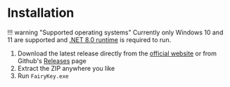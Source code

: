 # Installation
!!! warning "Supported operating systems" 
    Currently only Windows 10 and 11 are supported and [.NET 8.0 runtime](https://dotnet.microsoft.com/en-us/download/dotnet/8.0) is required to run.

1. Download the latest release directly from the [official website](https://fairykey.app/) or from Github's [Releases](https://github.com/FairyKey/FairyKey/releases) page
2. Extract the ZIP anywhere you like 
3. Run `FairyKey.exe` 